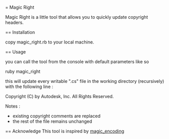 = Magic Right

Magic Right is a little tool that allows you to quickly 
update copyright headers. 


== Installation

  copy magic_right.rb to your local machine.
  
== Usage

you can call the tool from the console with default parameters like so

  ruby magic_right

this will update every writable ".cs" file in the working directory (recursively) with the following line :

  Copyright (C) <current year> by Autodesk, Inc. All Rights Reserved.

Notes : 
- existing copyright comments are replaced
- the rest of the file remains unchanged
  
== Acknowledge
This tool is inspired by [magic_encoding](https://github.com/m-ryan/magic_encoding)
